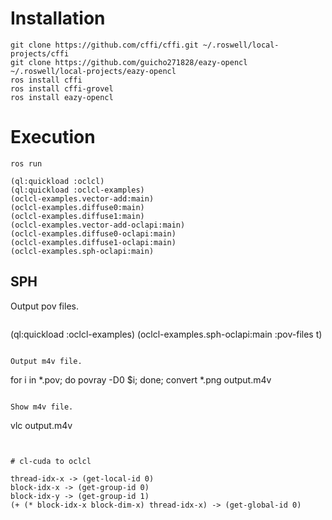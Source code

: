 # Installation

```
git clone https://github.com/cffi/cffi.git ~/.roswell/local-projects/cffi
git clone https://github.com/guicho271828/eazy-opencl ~/.roswell/local-projects/eazy-opencl
ros install cffi
ros install cffi-grovel
ros install eazy-opencl
```

# Execution

```
ros run
```

```
(ql:quickload :oclcl)
(ql:quickload :oclcl-examples)
(oclcl-examples.vector-add:main)
(oclcl-examples.diffuse0:main)
(oclcl-examples.diffuse1:main)
(oclcl-examples.vector-add-oclapi:main)
(oclcl-examples.diffuse0-oclapi:main)
(oclcl-examples.diffuse1-oclapi:main)
(oclcl-examples.sph-oclapi:main)
```

## SPH

Output pov files.

```for i in *.pov; do povray -D0 $i; done; convert *.png output.m4v
```
(ql:quickload :oclcl-examples)
(oclcl-examples.sph-oclapi:main :pov-files t)
```

Output m4v file.

```
for i in *.pov; do povray -D0 $i; done; convert *.png output.m4v
```

Show m4v file.

```
vlc output.m4v
```


# cl-cuda to oclcl

thread-idx-x -> (get-local-id 0)
block-idx-x -> (get-group-id 0)
block-idx-y -> (get-group-id 1)
(+ (* block-idx-x block-dim-x) thread-idx-x) -> (get-global-id 0)
